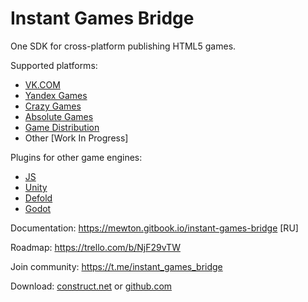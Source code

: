 # Instant Games Bridge
One SDK for cross-platform publishing HTML5 games.

Supported platforms:
+ [VK.COM](https://vk.com)
+ [Yandex Games](https://yandex.com/games)
+ [Crazy Games](https://crazygames.com)
+ [Absolute Games](https://ag.ru)
+ [Game Distribution](https://gamedistribution.com)
+ Other [Work In Progress]

Plugins for other game engines:
+ [JS](https://github.com/mewtongames/instant-games-bridge)
+ [Unity](https://github.com/mewtongames/instant-games-bridge-unity)
+ [Defold](https://github.com/mewtongames/instant-games-bridge-defold)
+ [Godot](https://github.com/mewtongames/instant-games-bridge-godot)

Documentation: https://mewton.gitbook.io/instant-games-bridge [RU]

Roadmap: https://trello.com/b/NjF29vTW

Join community: https://t.me/instant_games_bridge

Download: [construct.net](https://www.construct.net/en/make-games/addons/748/instant-games-bridge) or [github.com](https://github.com/instant-games-bridge/instant-games-bridge-construct/releases)
